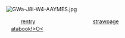 
 ![GWa-J8i-W4-AAYMES.jpg](https://file.garden/Zu45dkPYuzlvwhxX/Untitled69_20241209221015.png)
    
ㅤㅤㅤ[rentry](https://rentry.co/chuuyaglazer)ㅤㅤㅤㅤㅤㅤㅤㅤㅤㅤㅤㅤ[strawpage](https://chuuyaglazer.straw.page)ㅤㅤㅤㅤㅤㅤㅤㅤㅤㅤㅤㅤㅤㅤㅤㅤ[atabook!>O<](https://uponthetaintedsorrow.atabook.org/)
